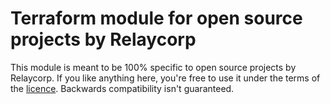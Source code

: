 # Terraform module for open source projects by Relaycorp

This module is meant to be 100% specific to open source projects by Relaycorp. If you like anything here, you're free to use it under the terms of the [licence](https://github.com/relaycorp/terraform-github-oss-project/blob/main/LICENSE). Backwards compatibility isn't guaranteed.
